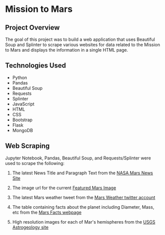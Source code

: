 # Mission to Mars

## Project Overview

The goal of this project was to build a web application that uses Beautiful Soup and Splinter to scrape various websites for data related to the Mission to Mars and displays the information in a single HTML page.

## Technologies Used 

- Python
- Pandas
- Beautiful Soup
- Requests
- Splinter
- JavaScript
- HTML
- CSS
- Bootstrap
- Flask
- MongoDB

## Web Scraping

Jupyter Notebook, Pandas, Beautiful Soup, and Requests/Splinter were used to scrape the following:

1. The latest News Title and Paragraph Text from the [NASA Mars News Site](https://mars.nasa.gov/news/?page=0&per_page=40&order=publish_date+desc%2Ccreated_at+desc&search=&category=19%2C165%2C184%2C204&blank_scope=Latest)

2. The image url for the current [Featured Mars Image](https://www.jpl.nasa.gov/spaceimages/?search=&category=Mars)

3. The latest Mars weather tweet from the [Mars Weather twitter account](https://twitter.com/marswxreport?lang=en)

4. The table containing facts about the planet including Diameter, Mass, etc from the [Mars Facts webpage](https://space-facts.com/mars/)

5. High resolution images for each of Mar's hemispheres from the [USGS Astrogeology site](https://astrogeology.usgs.gov/search/results?q=hemisphere+enhanced&k1=target&v1=Mars)



